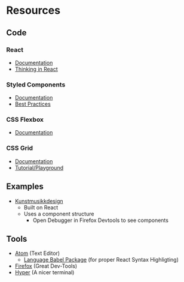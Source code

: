 # Resources

## Code

### React

* [Documentation](https://reactjs.org/docs/hello-world.html)
* [Thinking in React](https://reactjs.org/docs/thinking-in-react.html)

### Styled Components

* [Documentation](https://www.styled-components.com/docs)
* [Best Practices](https://www.smashingmagazine.com/2017/01/styled-components-enforcing-best-practices-component-based-systems/)

### CSS Flexbox

* [Documentation](https://developer.mozilla.org/en-US/docs/Web/CSS/CSS_Flexible_Box_Layout)

### CSS Grid

* [Documentation ](https://developer.mozilla.org/en-US/docs/Web/CSS/CSS_Grid_Layout)
* [Tutorial/Playground](https://mozilladevelopers.github.io/playground/css-grid)

## Examples

* [Kunstmusikkdesign](https://kmd.uib.no/en/frontpage)
  * Built on React
  * Uses a component structure
    * Open Debugger in Firefox Devtools to see components

## Tools

* [Atom](https://atom.io/) \(Text Editor\)
  * [Language Babel Package](https://github.com/gandm/language-babel) \(for proper React Syntax Highligting\)
* [Firefox](https://www.mozilla.org/en-US/firefox/) \(Great Dev-Tools\)
* [Hyper](https://hyper.is/) \(A nicer terminal\)



